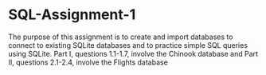 # SQL-Assignment-1
The purpose of this assignment is to create and import databases to connect to existing SQLite databases and to practice simple SQL queries using SQLite. 
Part I, questions 1.1-1.7, involve the Chinook database and Part II, questions 2.1-2.4, involve the Flights database
